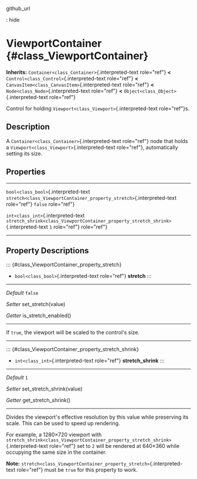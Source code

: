 github\_url

:   hide

ViewportContainer {#class_ViewportContainer}
=================

**Inherits:** `Container<class_Container>`{.interpreted-text role="ref"}
**\<** `Control<class_Control>`{.interpreted-text role="ref"} **\<**
`CanvasItem<class_CanvasItem>`{.interpreted-text role="ref"} **\<**
`Node<class_Node>`{.interpreted-text role="ref"} **\<**
`Object<class_Object>`{.interpreted-text role="ref"}

Control for holding `Viewport<class_Viewport>`{.interpreted-text
role="ref"}s.

Description
-----------

A `Container<class_Container>`{.interpreted-text role="ref"} node that
holds a `Viewport<class_Viewport>`{.interpreted-text role="ref"},
automatically setting its size.

Properties
----------

  -------------------------------------- ------------------------------------------------------------------------------------- ---------
  `bool<class_bool>`{.interpreted-text   `stretch<class_ViewportContainer_property_stretch>`{.interpreted-text role="ref"}     `false`
  role="ref"}                                                                                                                  

  `int<class_int>`{.interpreted-text     `stretch_shrink<class_ViewportContainer_property_stretch_shrink>`{.interpreted-text   `1`
  role="ref"}                            role="ref"}                                                                           
  -------------------------------------- ------------------------------------------------------------------------------------- ---------

Property Descriptions
---------------------

::: {#class_ViewportContainer_property_stretch}
-   `bool<class_bool>`{.interpreted-text role="ref"} **stretch**
:::

  ----------- ------------------------
  *Default*   `false`

  *Setter*    set\_stretch(value)

  *Getter*    is\_stretch\_enabled()
  ----------- ------------------------

If `true`, the viewport will be scaled to the control\'s size.

------------------------------------------------------------------------

::: {#class_ViewportContainer_property_stretch_shrink}
-   `int<class_int>`{.interpreted-text role="ref"} **stretch\_shrink**
:::

  ----------- -----------------------------
  *Default*   `1`

  *Setter*    set\_stretch\_shrink(value)

  *Getter*    get\_stretch\_shrink()
  ----------- -----------------------------

Divides the viewport\'s effective resolution by this value while
preserving its scale. This can be used to speed up rendering.

For example, a 1280×720 viewport with
`stretch_shrink<class_ViewportContainer_property_stretch_shrink>`{.interpreted-text
role="ref"} set to `2` will be rendered at 640×360 while occupying the
same size in the container.

**Note:**
`stretch<class_ViewportContainer_property_stretch>`{.interpreted-text
role="ref"} must be `true` for this property to work.
